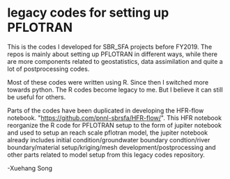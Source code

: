# legacy codes for setting up PFLOTRAN
This is the codes I developed for SBR_SFA projects before FY2019. The repos is mainly about setting up PFLOTRAN in different ways, while there are more components related to geostatistics, data assimilation and quite a lot of postprocessing codes.

Most of these codes were written using R. Since then I switched more towards python. The R codes become legacy to me. But I believe it can still be useful for others. 

Parts of the codes have been duplicated in developing the HFR-flow notebook. "https://github.com/pnnl-sbrsfa/HFR-flow/". This HFR notebook reorganize the R code for PFLOTRAN setup to the form of jupiter notebook and used to setup an reach scale pflotran model, the jupiter notebook already includes initial condition/groundwater boundary condtion/river boundary/material setup/kriging/mesh development/postprocessing and other parts related to model setup from this legacy codes repository. 


-Xuehang Song
